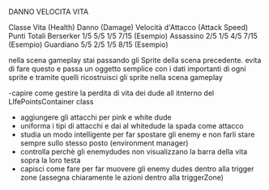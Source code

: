 DANNO
VELOCITA
VITA

Classe Vita (Health)    Danno (Damage)    Velocità d'Attacco (Attack Speed)    Punti Totali
Berserker 1/5 5/5 1/5 7/15 (Esempio)
Assassino 2/5 1/5 4/5 7/15 (Esempio)
Guardiano 5/5 2/5 1/5 8/15 (Esempio)

nella scena gameplay stai passando gli Sprite della scena precedente. evita di fare questo
e passa un oggetto semplice
con i dati importanti di ogni sprite
e tramite quelli ricostruisci gli sprite nella scena gameplay

-capire come gestire la perdita di vita dei dude all itnterno del LIfePointsContainer class

- aggiungere gli attacchi per pink e white dude
- uniforma i tipi di attacchi e dai al whitedude la spada come attacco
- studia un modo intelligente per far spostare gli enemy e non farli stare sempre sullo stesso posto (environment
  manager)
- controlla perchè gli enemydudes non visualizzano la barra della vita sopra la loro testa
- capisci come fare per far muovere gli enemy dudes dentro alla trigger zone (assegna chiaramente le azioni dentro alla
  triggerZone)